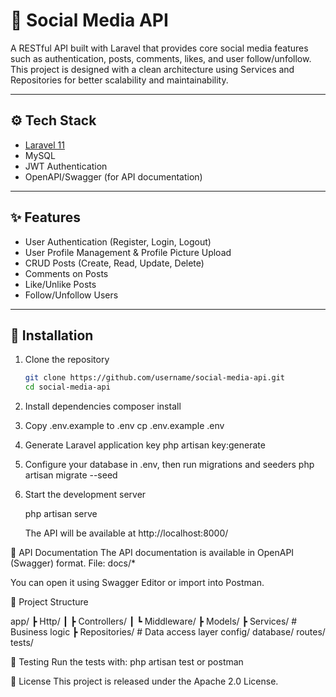 # 📱 Social Media API

A RESTful API built with Laravel that provides core social media features such as authentication, posts, comments, likes, and user follow/unfollow.  
This project is designed with a clean architecture using Services and Repositories for better scalability and maintainability.

---

## ⚙️ Tech Stack
- [Laravel 11](https://laravel.com/)
- MySQL
- JWT Authentication
- OpenAPI/Swagger (for API documentation)

---

## ✨ Features
- User Authentication (Register, Login, Logout)
- User Profile Management & Profile Picture Upload
- CRUD Posts (Create, Read, Update, Delete)
- Comments on Posts
- Like/Unlike Posts
- Follow/Unfollow Users

---

## 🚀 Installation

1. Clone the repository
   ```bash
   git clone https://github.com/username/social-media-api.git
   cd social-media-api

2. Install dependencies
   composer install

3. Copy .env.example to .env
   cp .env.example .env

4. Generate Laravel application key
    php artisan key:generate

5. Configure your database in .env, then run migrations and seeders
    php artisan migrate --seed

6. Start the development server

    php artisan serve

    The API will be available at http://localhost:8000/


📖 API Documentation
The API documentation is available in OpenAPI (Swagger) format.
File: docs/*

You can open it using Swagger Editor or import into Postman.

📂 Project Structure

app/
 ┣ Http/
 ┃ ┣ Controllers/
 ┃ ┗ Middleware/
 ┣ Models/
 ┣ Services/        # Business logic
 ┣ Repositories/    # Data access layer
config/
database/
routes/
tests/


🧪 Testing
Run the tests with:
php artisan test
or
postman


📄 License
This project is released under the Apache 2.0 License.
